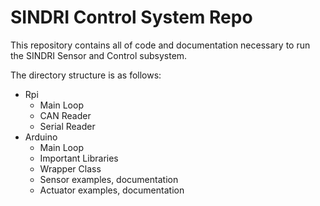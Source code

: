 # SINDRI Control System Repo

This repository contains all of code and documentation necessary to run the
SINDRI Sensor and Control subsystem.

The directory structure is as follows:

- Rpi
    - Main Loop
    - CAN Reader
    - Serial Reader
- Arduino
    - Main Loop
    - Important Libraries
    - Wrapper Class
    - Sensor examples, documentation
    - Actuator examples, documentation

